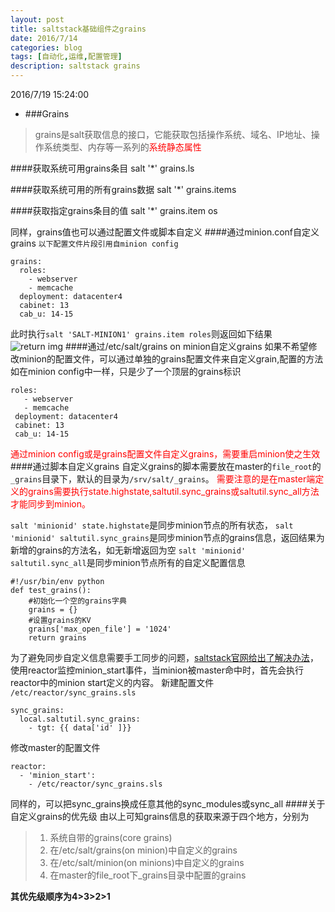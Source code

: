 ```yaml
---
layout: post
title: saltstack基础组件之grains
date: 2016/7/14
categories: blog
tags: [自动化,运维,配置管理]
description: saltstack grains
---
```


2016/7/19 15:24:00


* ###Grains

>grains是salt获取信息的接口，它能获取包括操作系统、域名、IP地址、操作系统类型、内存等一系列的<font color=red>系统静态属性</font>

####获取系统可用grains条目
	salt '*' grains.ls

####获取系统可用的所有grains数据
	salt '*'  grains.items

####获取指定grains条目的值
	salt '*' grains.item os

同样，grains值也可以通过配置文件或脚本自定义
####通过minion.conf自定义grains
`以下配置文件片段引用自minion config`

	grains:
      roles:
        - webserver
        - memcache
      deployment: datacenter4
      cabinet: 13
      cab_u: 14-15
此时执行`salt 'SALT-MINION1' grains.item roles`则返回如下结果
![return img](E:\Desktop\grains-roles.jpg)
####通过/etc/salt/grains on minion自定义grains
如果不希望修改minion的配置文件，可以通过单独的grains配置文件来自定义grain,配置的方法如在minion config中一样，只是少了一个顶层的grains标识

	roles:
	   - webserver
	   - memcache
	 deployment: datacenter4
	 cabinet: 13
	 cab_u: 14-15
<font color=red>通过minion config或是grains配置文件自定义grains，需要重启minion使之生效</font>
####通过脚本自定义grains
自定义grains的脚本需要放在master的`file_root`的`_grains`目录下，默认的目录为`/srv/salt/_grains`。
<font color=red>需要注意的是在master端定义的grains需要执行state.highstate,saltutil.sync_grains或saltutil.sync_all方法才能同步到minion。</font>

`salt 'minionid' state.highstate`是同步minion节点的所有状态，
`salt 'minionid' saltutil.sync_grains`是同步minion节点的grains信息，返回结果为新增的grains的方法名，如无新增返回为空
`salt 'minionid' saltutil.sync_all`是同步minion节点所有的自定义配置信息

	#!/usr/bin/env python
	def test_grains():
		#初始化一个空的grains字典
	    grains = {}
	    #设置grains的KV
	    grains['max_open_file'] = '1024'
	    return grains

为了避免同步自定义信息需要手工同步的问题，[saltstack官网给出了解决办法](https://docs.saltstack.com/en/latest/topics/reactor/index.html#syncing-custom-types-on-minion-start)，使用reactor监控minion_start事件，当minion被master命中时，首先会执行reactor中的minion start定义的内容。
新建配置文件 `/etc/reactor/sync_grains.sls`

	sync_grains:
	  local.saltutil.sync_grains:
	    - tgt: {{ data['id' ]}}

修改master的配置文件

	reactor:
	  - 'minion_start':
	    - /etc/reactor/sync_grains.sls
同样的，可以把sync_grains换成任意其他的sync_modules或sync_all
####关于自定义grains的优先级
由以上可知grains信息的获取来源于四个地方，分别为

>1. 系统自带的grains(core grains)
>2. 在/etc/salt/grains(on minion)中自定义的grains
>3. 在/etc/salt/minion(on minions)中自定义的grains
>4. 在master的file_root下_grains目录中配置的grains

 **其优先级顺序为4>3>2>1**
